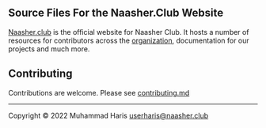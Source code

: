 ## Source Files For the Naasher.Club Website

[Naasher.club](https://naasher.club/) is the official website for Naasher Club. It hosts a number of resources for contributors across the [organization](https://github.com/naasher), documentation for our projects and much more.

## Contributing

Contributions are welcome. Please see [contributing.md](./contributing.md)

---

Copyright &copy; 2022 Muhammad Haris <userharis@naasher.club>
